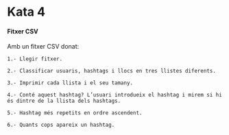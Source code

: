 # Kata 4 
#### Fitxer CSV

Amb un fitxer CSV donat: 

	1.- Llegir fitxer.

	2.- Classificar usuaris, hashtags i llocs en tres llistes diferents. 

	3.- Imprimir cada llista i el seu tamany. 

	4.- Conté aquest hashtag? L’usuari introdueix el hashtag i mirem si hi és dintre de la llista dels hashtags. 

	5.- Hashtag més repetits en ordre ascendent. 

	6.- Quants cops apareix un hashtag.




